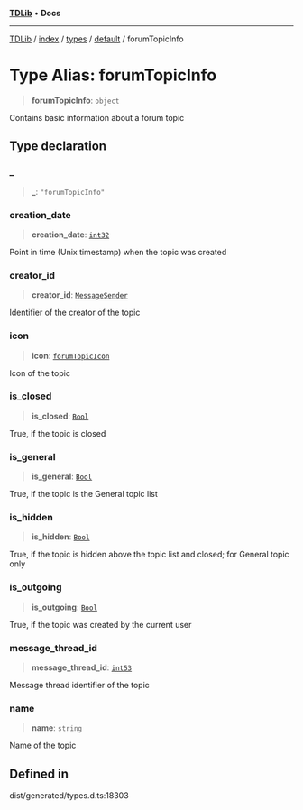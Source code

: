 [**TDLib**](../../../../../../README.md) • **Docs**

***

[TDLib](../../../../../../modules.md) / [index](../../../../../README.md) / [types](../../../README.md) / [default](../README.md) / forumTopicInfo

# Type Alias: forumTopicInfo

> **forumTopicInfo**: `object`

Contains basic information about a forum topic

## Type declaration

### \_

> **\_**: `"forumTopicInfo"`

### creation\_date

> **creation\_date**: [`int32`](int32-1.md)

Point in time (Unix timestamp) when the topic was created

### creator\_id

> **creator\_id**: [`MessageSender`](MessageSender.md)

Identifier of the creator of the topic

### icon

> **icon**: [`forumTopicIcon`](forumTopicIcon-1.md)

Icon of the topic

### is\_closed

> **is\_closed**: [`Bool`](Bool.md)

True, if the topic is closed

### is\_general

> **is\_general**: [`Bool`](Bool.md)

True, if the topic is the General topic list

### is\_hidden

> **is\_hidden**: [`Bool`](Bool.md)

True, if the topic is hidden above the topic list and closed; for General topic only

### is\_outgoing

> **is\_outgoing**: [`Bool`](Bool.md)

True, if the topic was created by the current user

### message\_thread\_id

> **message\_thread\_id**: [`int53`](int53-1.md)

Message thread identifier of the topic

### name

> **name**: `string`

Name of the topic

## Defined in

dist/generated/types.d.ts:18303
